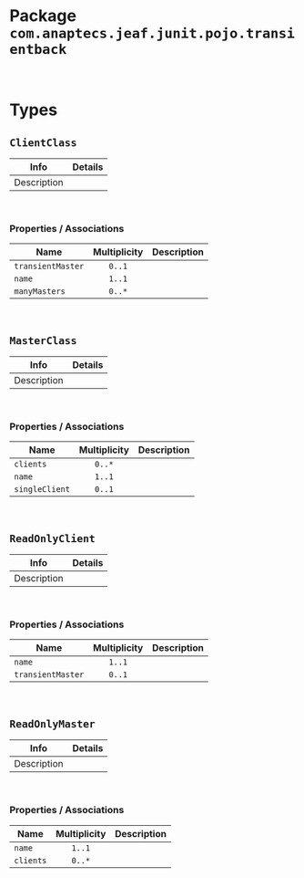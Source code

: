 # Package `com.anaptecs.jeaf.junit.pojo.transientback`


<br>

# Types
## `ClientClass`

| Info        | Details         | 
|-------------|-----------------|
| Description |  |

<br>

### Properties / Associations
| Name | Multiplicity | Description |
|------|:------------:|-------------|
| `transientMaster` | `0..1` |  |
| `name` | `1..1` |  |
| `manyMasters` | `0..*` |  |

<br>

## `MasterClass`

| Info        | Details         | 
|-------------|-----------------|
| Description |  |

<br>

### Properties / Associations
| Name | Multiplicity | Description |
|------|:------------:|-------------|
| `clients` | `0..*` |  |
| `name` | `1..1` |  |
| `singleClient` | `0..1` |  |

<br>

## `ReadOnlyClient`

| Info        | Details         | 
|-------------|-----------------|
| Description |  |

<br>

### Properties / Associations
| Name | Multiplicity | Description |
|------|:------------:|-------------|
| `name` | `1..1` |  |
| `transientMaster` | `0..1` |  |

<br>

## `ReadOnlyMaster`

| Info        | Details         | 
|-------------|-----------------|
| Description |  |

<br>

### Properties / Associations
| Name | Multiplicity | Description |
|------|:------------:|-------------|
| `name` | `1..1` |  |
| `clients` | `0..*` |  |

<br>



